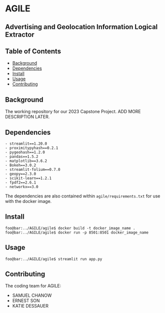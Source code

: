 # AGILE
## Advertising and Geolocation Information Logical Extractor

## Table of Contents

- [Background](#background)
- [Dependencies](#dependencies)
- [Install](#install)
- [Usage](#usage)
- [Contributing](#contributing)

## Background

The working repository for our 2023 Capstone Project. ADD MORE DESCRIPTION LATER.

## Dependencies

```
- streamlit==1.20.0
- proximitypyhash==0.2.1
- pygeohash==1.2.0
- pandas==1.5.2
- matplotlib==3.6.2
- Bokeh==3.0.2
- streamlit-folium==0.7.0
- geopy==2.3.0
- scikit-learn==1.2.1
- fpdf2==2.6.1
- networkx==3.0
```
The dependencies are also contained within `agile/requirements.txt` for use with the docker image.

## Install

```
foo@bar:../AGILE/agile$ docker build -t docker_image_name .
foo@bar:../AGILE/agile$ docker run -p 8501:8501 docker_image_name
```

## Usage

```
foo@bar:../AGILE/agile$ streamlit run app.py
```

## Contributing

The coding team for AGILE:

- SAMUEL CHANOW
- ERNEST SON
- KATIE DESSAUER
